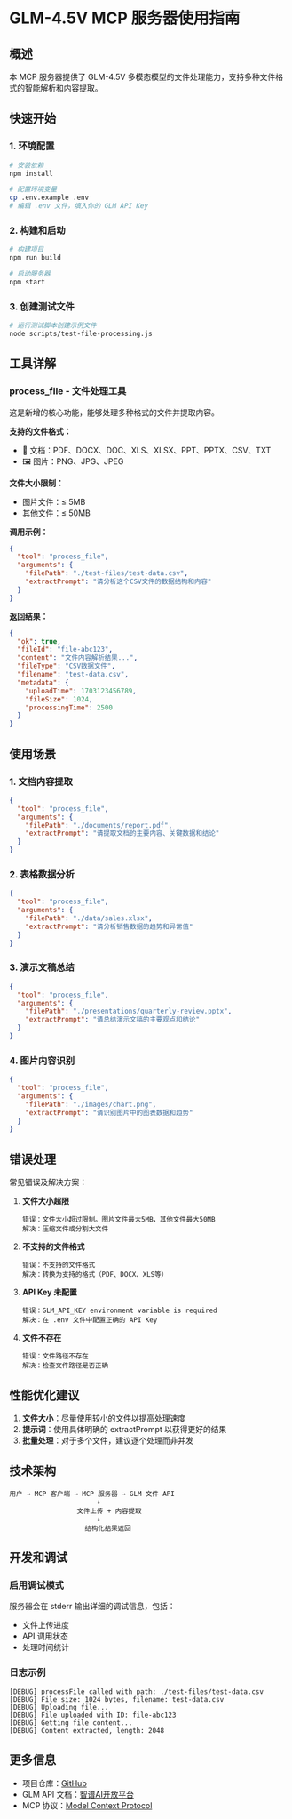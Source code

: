 # GLM-4.5V MCP 服务器使用指南

## 概述

本 MCP 服务器提供了 GLM-4.5V 多模态模型的文件处理能力，支持多种文件格式的智能解析和内容提取。

## 快速开始

### 1. 环境配置

```bash
# 安装依赖
npm install

# 配置环境变量
cp .env.example .env
# 编辑 .env 文件，填入你的 GLM API Key
```

### 2. 构建和启动

```bash
# 构建项目
npm run build

# 启动服务器
npm start
```

### 3. 创建测试文件

```bash
# 运行测试脚本创建示例文件
node scripts/test-file-processing.js
```

## 工具详解

### process_file - 文件处理工具

这是新增的核心功能，能够处理多种格式的文件并提取内容。

**支持的文件格式：**
- 📄 文档：PDF、DOCX、DOC、XLS、XLSX、PPT、PPTX、CSV、TXT
- 🖼️ 图片：PNG、JPG、JPEG

**文件大小限制：**
- 图片文件：≤ 5MB
- 其他文件：≤ 50MB

**调用示例：**

```json
{
  "tool": "process_file",
  "arguments": {
    "filePath": "./test-files/test-data.csv",
    "extractPrompt": "请分析这个CSV文件的数据结构和内容"
  }
}
```

**返回结果：**

```json
{
  "ok": true,
  "fileId": "file-abc123",
  "content": "文件内容解析结果...",
  "fileType": "CSV数据文件",
  "filename": "test-data.csv",
  "metadata": {
    "uploadTime": 1703123456789,
    "fileSize": 1024,
    "processingTime": 2500
  }
}
```

## 使用场景

### 1. 文档内容提取

```json
{
  "tool": "process_file",
  "arguments": {
    "filePath": "./documents/report.pdf",
    "extractPrompt": "请提取文档的主要内容、关键数据和结论"
  }
}
```

### 2. 表格数据分析

```json
{
  "tool": "process_file",
  "arguments": {
    "filePath": "./data/sales.xlsx",
    "extractPrompt": "请分析销售数据的趋势和异常值"
  }
}
```

### 3. 演示文稿总结

```json
{
  "tool": "process_file",
  "arguments": {
    "filePath": "./presentations/quarterly-review.pptx",
    "extractPrompt": "请总结演示文稿的主要观点和结论"
  }
}
```

### 4. 图片内容识别

```json
{
  "tool": "process_file",
  "arguments": {
    "filePath": "./images/chart.png",
    "extractPrompt": "请识别图片中的图表数据和趋势"
  }
}
```

## 错误处理

常见错误及解决方案：

1. **文件大小超限**
   ```
   错误：文件大小超过限制。图片文件最大5MB，其他文件最大50MB
   解决：压缩文件或分割大文件
   ```

2. **不支持的文件格式**
   ```
   错误：不支持的文件格式
   解决：转换为支持的格式（PDF、DOCX、XLS等）
   ```

3. **API Key 未配置**
   ```
   错误：GLM_API_KEY environment variable is required
   解决：在 .env 文件中配置正确的 API Key
   ```

4. **文件不存在**
   ```
   错误：文件路径不存在
   解决：检查文件路径是否正确
   ```

## 性能优化建议

1. **文件大小**：尽量使用较小的文件以提高处理速度
2. **提示词**：使用具体明确的 extractPrompt 以获得更好的结果
3. **批量处理**：对于多个文件，建议逐个处理而非并发

## 技术架构

```
用户 → MCP 客户端 → MCP 服务器 → GLM 文件 API
                      ↓
                 文件上传 + 内容提取
                      ↓
                   结构化结果返回
```

## 开发和调试

### 启用调试模式

服务器会在 stderr 输出详细的调试信息，包括：
- 文件上传进度
- API 调用状态
- 处理时间统计

### 日志示例

```
[DEBUG] processFile called with path: ./test-files/test-data.csv
[DEBUG] File size: 1024 bytes, filename: test-data.csv
[DEBUG] Uploading file...
[DEBUG] File uploaded with ID: file-abc123
[DEBUG] Getting file content...
[DEBUG] Content extracted, length: 2048
```

## 更多信息

- 项目仓库：[GitHub](https://github.com/your-repo)
- GLM API 文档：[智谱AI开放平台](https://bigmodel.cn/)
- MCP 协议：[Model Context Protocol](https://modelcontextprotocol.io/)
